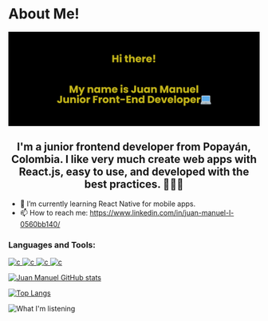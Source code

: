 <h1>About Me!</h1>

<img align="center" alt="Coding" width="1200" src="banner.png">
<h2 align="center"> I'm a junior frontend developer from Popayán, Colombia. I like very much create web apps with React.js, easy to use, and developed with the best practices. 👋🧑‍💻</h2>


- 🌱 I’m currently learning React Native for mobile apps.
- 📫 How to reach me:
  https://www.linkedin.com/in/juan-manuel-l-0560bb140/
  
 <h3 align="left">Languages and Tools:</h3>
<p align="left"> 
   <a href="https://es.reactjs.org/" target="_blank"> 
     <img src="https://upload.wikimedia.org/wikipedia/commons/a/a7/React-icon.svg" alt="c" width="40" height="40"/> 
   </a> 
   <a href="https://developer.mozilla.org/es/docs/Web/CSS" target="_blank"> 
     <img src="https://upload.wikimedia.org/wikipedia/commons/d/d5/CSS3_logo_and_wordmark.svg" alt="c" width="40" height="40"/> 
   </a> 
   <a href="https://developer.mozilla.org/es/docs/Web/HTML" target="_blank"> 
     <img src="https://upload.wikimedia.org/wikipedia/commons/6/61/HTML5_logo_and_wordmark.svg" alt="c" width="40" height="40"/> 
   </a>
  <a href="https://developer.mozilla.org/es/docs/Web/JavaScript" target="_blank"> 
     <img src="https://cdn.worldvectorlogo.com/logos/logo-javascript.svg" alt="c" width="40" height="40"/> 
   </a>
</p>

[![Juan Manuel GitHub stats](https://github-readme-stats.vercel.app/api?username=jmslasso&show_icons=true&theme=radical)](https://github.com/jmslasso/github-readme-stats)

[![Top Langs](https://github-readme-stats.vercel.app/api/top-langs/?username=jmslasso&layout=compact)](https://github.com/jmslasso/github-readme-stats)

![What I'm listening](https://spotify-recently-played-readme.vercel.app/api?user=zusz8nhfg18r83ss7td7gcnxz&unique={true|1|on|yes})
